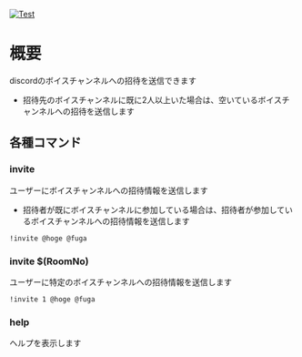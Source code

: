 [![Test](https://github.com/cohky16/invite/actions/workflows/test.yml/badge.svg)](https://github.com/cohky16/invite/actions/workflows/test.yml)

# 概要

discordのボイスチャンネルへの招待を送信できます

- 招待先のボイスチャンネルに既に2人以上いた場合は、空いているボイスチャンネルへの招待を送信します

## 各種コマンド

### invite

ユーザーにボイスチャンネルへの招待情報を送信します

- 招待者が既にボイスチャンネルに参加している場合は、招待者が参加しているボイスチャンネルへの招待情報を送信します

`!invite @hoge @fuga`

### invite $(RoomNo)

ユーザーに特定のボイスチャンネルへの招待情報を送信します

`!invite 1 @hoge @fuga`

### help

ヘルプを表示します

